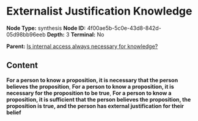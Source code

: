 # Externalist Justification Knowledge

**Node Type:** synthesis
**Node ID:** 4f00ae5b-5c0e-43d8-842d-05d98bb96eeb
**Depth:** 3
**Terminal:** No

**Parent:** [Is internal access always necessary for knowledge?](is-internal-access-always-necessary-for-knowledge.md)

## Content

**For a person to know a proposition, it is necessary that the person believes the proposition**, **For a person to know a proposition, it is necessary for the proposition to be true**, **For a person to know a proposition, it is sufficient that the person believes the proposition, the proposition is true, and the person has external justification for their belief**
